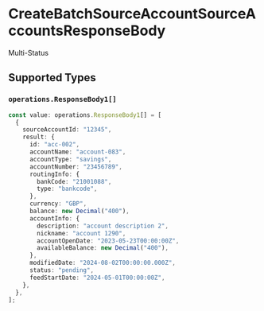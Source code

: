 # CreateBatchSourceAccountSourceAccountsResponseBody

Multi-Status


## Supported Types

### `operations.ResponseBody1[]`

```typescript
const value: operations.ResponseBody1[] = [
  {
    sourceAccountId: "12345",
    result: {
      id: "acc-002",
      accountName: "account-083",
      accountType: "savings",
      accountNumber: "23456789",
      routingInfo: {
        bankCode: "21001088",
        type: "bankcode",
      },
      currency: "GBP",
      balance: new Decimal("400"),
      accountInfo: {
        description: "account description 2",
        nickname: "account 1290",
        accountOpenDate: "2023-05-23T00:00:00Z",
        availableBalance: new Decimal("400"),
      },
      modifiedDate: "2024-08-02T00:00:00.000Z",
      status: "pending",
      feedStartDate: "2024-05-01T00:00:00Z",
    },
  },
];
```


